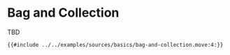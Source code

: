 # Bag and Collection

TBD

```move
{{#include ../../examples/sources/basics/bag-and-collection.move:4:}}
```
